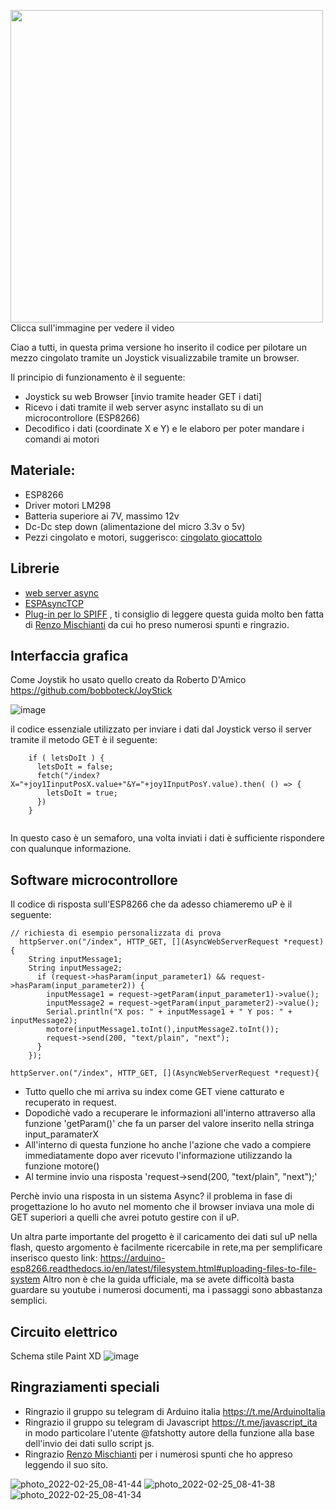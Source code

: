 <a href="https://youtu.be/GGY9ndOfeBk" target="_blank"><img src="https://user-images.githubusercontent.com/44021742/155675168-04c24b46-b71e-421e-b997-57af2e202cdb.jpg" width="500" height="500"></a> Clicca sull'immagine per vedere il video


Ciao a tutti, in questa prima versione ho inserito il codice per pilotare un mezzo cingolato tramite un Joystick visualizzabile tramite un browser.

Il principio di funzionamento è il seguente:

- Joystick su web Browser [invio tramite header GET i dati]
- Ricevo i dati tramite il web server async installato su di un microcontrollore (ESP8266)
- Decodifico i dati (coordinate X e Y) e le elaboro per poter mandare i comandi ai motori

## Materiale:


- ESP8266
- Driver motori LM298
- Batteria superiore ai 7V, massimo 12v
- Dc-Dc step down (alimentazione del micro 3.3v o 5v)
- Pezzi cingolato e motori, suggerisco: [cingolato giocattolo](https://it.banggood.com/3V-9V-DIY-Shock-Absorbed-Smart-Robot-Tank-Chassis-Crawler-Car-Kit-With-260-Motor-p-1184648.html?rmmds=myorder&cur_warehouse=CN)

## Librerie

- [web server async](https://github.com/me-no-dev/ESPAsyncWebServer)
- [ESPAsyncTCP](https://github.com/me-no-dev/ESPAsyncTCP)
- [Plug-in per lo SPIFF](https://github.com/esp8266/arduino-esp8266fs-plugin/releases) , ti consiglio di leggere questa guida molto ben fatta di [Renzo Mischianti](https://www.mischianti.org/it/2019/08/30/wemos-d1-mini-esp8266-sistema-operativo-integrato-spiffs-parte-2/) da cui ho preso numerosi spunti e ringrazio.

## Interfaccia grafica

Come Joystik ho usato quello creato da Roberto D'Amico 
https://github.com/bobboteck/JoyStick 

![image](https://user-images.githubusercontent.com/44021742/155380700-e82b2d04-7dc6-47b7-b091-1b8cc5ef1045.png)

il codice essenziale utilizzato per inviare i dati dal Joystick verso il server tramite il metodo GET è il seguente: 

````
    if ( letsDoIt ) {
      letsDoIt = false;
      fetch("/index?X="+joy1IinputPosX.value+"&Y="+joy1InputPosY.value).then( () => {
        letsDoIt = true;
      })
    }
    
````

In questo caso è un semaforo, una volta inviati i dati è sufficiente rispondere con qualunque informazione.

## Software microcontrollore

Il codice di risposta sull'ESP8266 che da adesso chiameremo uP è il seguente:

````
// richiesta di esempio personalizzata di prova
  httpServer.on("/index", HTTP_GET, [](AsyncWebServerRequest *request){    
    String inputMessage1;
    String inputMessage2;
      if (request->hasParam(input_parameter1) && request->hasParam(input_parameter2)) {
        inputMessage1 = request->getParam(input_parameter1)->value();
        inputMessage2 = request->getParam(input_parameter2)->value();
        Serial.println("X pos: " + inputMessage1 + " Y pos: " + inputMessage2);
        motore(inputMessage1.toInt(),inputMessage2.toInt());
        request->send(200, "text/plain", "next");
      }
    });
`````


````
httpServer.on("/index", HTTP_GET, [](AsyncWebServerRequest *request){
````
- Tutto quello che mi arriva su index come GET viene catturato e recuperato in request.
- Dopodichè vado a recuperare le informazioni all'interno attraverso alla funzione 'getParam()' che fa un parser del valore inserito nella stringa input_paramaterX
- All'interno di questa funzione ho anche l'azione che vado a compiere immediatamente dopo aver ricevuto l'informazione utilizzando la funzione motore()
- Al termine invio una risposta 'request->send(200, "text/plain", "next");'

Perchè invio una risposta in un sistema Async? il problema in fase di progettazione lo ho avuto nel momento che il browser inviava una mole di GET superiori a quelli che avrei potuto gestire con il uP.


Un altra parte importante del progetto è il caricamento dei dati sul uP nella flash, questo argomento è facilmente ricercabile in rete,ma per semplificare inserisco questo link:
https://arduino-esp8266.readthedocs.io/en/latest/filesystem.html#uploading-files-to-file-system
Altro non è che la guida ufficiale, ma se avete difficoltà basta guardare su youtube i numerosi documenti, ma i passaggi sono abbastanza semplici.

## Circuito elettrico

Schema stile Paint XD
![image](https://user-images.githubusercontent.com/44021742/155512256-6e49583c-c060-4e82-8204-c67af4bd0586.png)


## Ringraziamenti speciali

- Ringrazio il gruppo su telegram di Arduino italia https://t.me/ArduinoItalia
- Ringrazio il gruppo su telegram di Javascript https://t.me/javascript_ita in modo particolare l'utente @fatshotty autore della funzione alla base dell'invio dei dati sullo script js.
- Ringrazio [Renzo Mischianti](https://www.mischianti.org) per i numerosi spunti che ho appreso leggendo il suo sito.


![photo_2022-02-25_08-41-44](https://user-images.githubusercontent.com/44021742/155675296-d49b774f-4346-4831-878e-06537b89680d.jpg)
![photo_2022-02-25_08-41-38](https://user-images.githubusercontent.com/44021742/155675319-0c47770b-1286-4cf7-916d-92141adc93bc.jpg)
![photo_2022-02-25_08-41-34](https://user-images.githubusercontent.com/44021742/155675343-2bae2be2-4cc6-4639-ad36-f1185c7e89bb.jpg)


